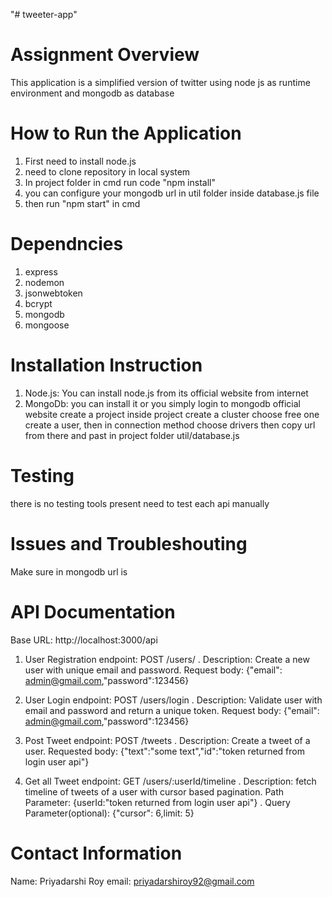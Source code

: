 "# tweeter-app"

# Assignment Overview

This application is a simplified version of twitter using node js as runtime environment and mongodb as database

# How to Run the Application

1. First need to install node.js
2. need to clone repository in local system
3. In project folder in cmd run code "npm install"
4. you can configure your mongodb url in util folder inside database.js file
5. then run "npm start" in cmd

# Dependncies

1. express
2. nodemon
3. jsonwebtoken
4. bcrypt
5. mongodb
6. mongoose

# Installation Instruction

1. Node.js: You can install node.js from its official website from internet
2. MongoDb: you can install it or you simply
   login to mongodb official website
   create a project
   inside project create a cluster choose free one
   create a user,
   then in connection method choose drivers
   then copy url from there
   and past in project folder util/database.js

# Testing

there is no testing tools present need to test each api manually

# Issues and Troubleshouting

Make sure in mongodb url is

# API Documentation

Base URL: http://localhost:3000/api

1. User Registration
   endpoint: POST /users/ .
   Description: Create a new user with unique email and password.
   Request body: {"email": admin@gmail.com,"password":123456}

2. User Login
   endpoint: POST /users/login .
   Description: Validate user with email and password and return a unique token.
   Request body: {"email": admin@gmail.com,"password":123456}

3. Post Tweet
   endpoint: POST /tweets .
   Description: Create a tweet of a user.
   Requested body: {"text":"some text","id":"token returned from login user api"}

4. Get all Tweet
   endpoint: GET /users/:userId/timeline .
   Description: fetch timeline of tweets of a user with cursor based pagination.
   Path Parameter: {userId:"token returned from login user api"} .
   Query Parameter(optional): {"cursor": 6,limit: 5}

# Contact Information

Name: Priyadarshi Roy
email: priyadarshiroy92@gmail.com
